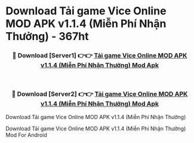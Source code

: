 # Download Tải game Vice Online MOD APK v1.1.4 (Miễn Phí Nhận Thưởng) - 367ht


<div align="center">
<h3>🔴 Download [Server1] 👉👉 <a href="https://apk-comot.site?title=Tải_game_Vice_Online_MOD_APK_v1.1.4_(Miễn_Phí_Nhận_Thưởng)">Tải game Vice Online MOD APK v1.1.4 (Miễn Phí Nhận Thưởng) Mod Apk</a></h3><br>
<h3>🔴 Download [Server2] 👉👉 <a href="https://apk-comot.site?title=Tải_game_Vice_Online_MOD_APK_v1.1.4_(Miễn_Phí_Nhận_Thưởng)">Tải game Vice Online MOD APK v1.1.4 (Miễn Phí Nhận Thưởng) Mod Apk</a></h3>
</div>



Download Tải game Vice Online MOD APK v1.1.4 (Miễn Phí Nhận Thưởng) 

Download Tải game Vice Online MOD APK v1.1.4 (Miễn Phí Nhận Thưởng) Mod For Android